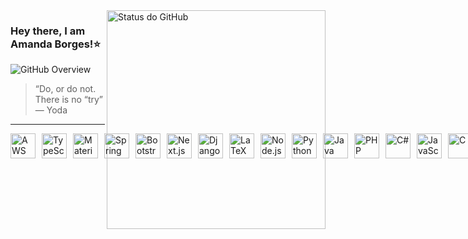 <img align='right' width="350px" src="https://github-readme-stats.vercel.app/api?username=amandadecassiaborges&show_icons=true&title_color=783c00&text_color=af552e&icon_color=783c00&bg_color=f8efd4&cache_seconds=2300" alt="Status do GitHub">

### Hey there, I am Amanda Borges!⭐

<img src="https://img.shields.io/static/v1?label=Overview&message=amandadecassiaborges&color=f8efd4&style=for-the-badge&logo=GitHub" alt="GitHub Overview">

> “Do, or do not. There is no “try” — Yoda

---

<div style="display: flex; align-items: center; gap: 10px;">
  <img src="https://skillicons.dev/icons?i=aws" alt="AWS" width="40" height="40">
  <img src="https://skillicons.dev/icons?i=typescript" alt="TypeScript" width="40" height="40">
  <img src="https://skillicons.dev/icons?i=materialui" alt="Material-UI" width="40" height="40">
  <img src="https://skillicons.dev/icons?i=spring" alt="Spring" width="40" height="40">
  <img src="https://skillicons.dev/icons?i=bootstrap" alt="Bootstrap" width="40" height="40">
  <img src="https://skillicons.dev/icons?i=next" alt="Next.js" width="40" height="40">
  <img src="https://skillicons.dev/icons?i=django" alt="Django" width="40" height="40">
  <img src="https://skillicons.dev/icons?i=latex" alt="LaTeX" width="40" height="40">
  <img src="https://skillicons.dev/icons?i=nodejs" alt="Node.js" width="40" height="40">
  <img src="https://skillicons.dev/icons?i=python" alt="Python" width="40" height="40">
  <img src="https://skillicons.dev/icons?i=java" alt="Java" width="40" height="40">
  <img src="https://skillicons.dev/icons?i=php" alt="PHP" width="40" height="40">
  <img src="https://skillicons.dev/icons?i=cs" alt="C#" width="40" height="40">
  <img src="https://skillicons.dev/icons?i=javascript" alt="JavaScript" width="40" height="40">
  <img src="https://skillicons.dev/icons?i=c" alt="C" width="40" height="40">
  <img src="https://skillicons.dev/icons?i=cpp" alt="C++" width="40" height="40">
  <img src="https://skillicons.dev/icons?i=r" alt="R" width="40" height="40">
  <img src="https://skillicons.dev/icons?i=mysql" alt="MySQL" width="40" height="40">
  <img src="https://skillicons.dev/icons?i=postgres" alt="PostgreSQL" width="40" height="40">
  <img src="https://skillicons.dev/icons?i=mongodb" alt="MongoDB" width="40" height="40">
  <img src="https://skillicons.dev/icons?i=docker" alt="Docker" width="40" height="40">
  <img src="https://skillicons.dev/icons
